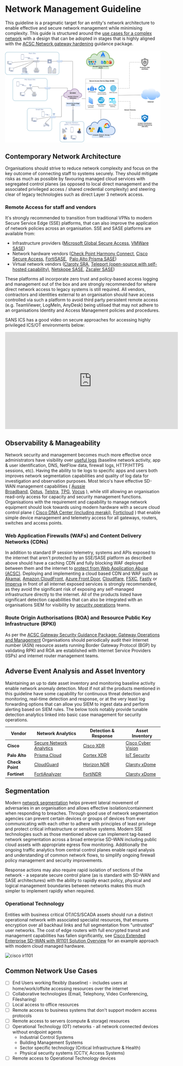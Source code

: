 # Network Management Guideline

This guideline is a pragmatic target for an entity's network architecture to enable effective and secure network management while minimising complexity. This guide is structured around the [use cases for a complex network](#common-network-use-cases) with a design that can be adopted in stages that is highly aligned with the [ACSC Network gateway hardening](https://www.cyber.gov.au/resources-business-and-government/maintaining-devices-and-systems/system-hardening-and-administration/gateway-hardening/gateway-security-guidance-package-executive-guidance) guidance package.

![Network topology utilising recommended modern SASE solutions.](../images/Network-SASE.png)

## Contemporary Network Architecture

Organisations should strive to reduce network complexity and focus on the key outcome of connecting staff to systems securely. They should mitigate risks as much as possible by favouring managed cloud services with segregated control planes (as opposed to local direct management and the associated privileged access / shared credential complexity) and steering clear of legacy technologies such as direct Layer 3 network access.

### Remote Access for staff and vendors

It's strongly recommended to transition from traditional VPNs to modern Secure Service Edge (SSE) platforms, that can also improve the application of network policies across an organisation. SSE and SASE platforms are available from:

- Infrastructure providers ([Microsoft Global Secure Access](https://learn.microsoft.com/en-us/azure/global-secure-access/overview-what-is-global-secure-access), [VMWare SASE](https://sase.vmware.com/sd-wan/security-services))
- Network hardware vendors ([Check Point Harmony Connect](https://www.checkpoint.com/harmony/connect-sase/), [Cisco Secure Access](https://www.cisco.com/site/us/en/products/security/secure-access/index.html), [FortiSASE](https://www.fortinet.com/products/sase),  [Palo Alto Prisma SASE](https://www.paloaltonetworks.com/sase/access))
- Virtual network vendors ([Claroty SRA](https://claroty.com/industrial-cybersecurity/sra), [Teleport (open-source with self-hosted capability)](https://goteleport.com), [Netskope SASE](https://www.netskope.com/solutions/secure-access-service-edge), [Zscaler SASE](https://www.zscaler.com/capabilities/secure-access-service-edge))

These platforms all incorporate zero trust and policy-based access logging and management out of the box and are strongly recommended for where direct network access to legacy systems is still required. All vendors, contractors and identities external to an organisation should have access controlled via such a platform to avoid third party persistent remote access (e.g. TeamViewer, LogMeIn, AnyDesk) being utilised that may not adhere to an organisations Identity and Access Management policies and procedures.

SANS ICS has a good video on secure approaches for accessing highly privileged ICS/OT environments below:

<iframe width="560" height="315" src="https://www.youtube-nocookie.com/embed/-XEdb-B4dCo?si=m0DvcpkJondh3rBM" title="YouTube video player" frameborder="0" allow="accelerometer; autoplay; clipboard-write; encrypted-media; gyroscope; picture-in-picture; web-share" allowfullscreen></iframe>

## Observability & Manageability

Network security and management becomes much more effective once administrators have visibility over [useful logs](https://soc.cyber.wa.gov.au/guidelines/further-five/#implementation-guidance-leveraging-network-related-logs) (baseline network activity, app & user identification, DNS, NetFlow data, firewall logs, HTTP/HTTPS sessions, etc). Having the ability to tie logs to specific apps and users both improves network segmentation capabilities and quality of log data for investigation and observation purposes. Most telco's have effective SD-WAN management capabilities ( [Aussie Broadband](https://www.aussiebroadband.com.au/enterprise/network/sd-wan/), [Optus](https://www.optus.com.au/enterprise/networking/network-connectivity/fusion-sd-wan), [Telstra](https://www.telstra.com.au/business-enterprise/products/networks/sdn/sd-wan), [TPG](https://www.tpgtelecom.com.au/business-solutions/sd-wan), [Vocus](https://www.vocus.com.au/enterprise/connectivity/managed-network-services/sd-wan) ), while still allowing an organisation read-only access for capacity and security management functions. Organisations with the requirement and capability to manage network equipment should look towards using modern hardware with a secure cloud control plane ( [Cisco DNA Center (including meraki)](https://www.cisco.com/c/en/us/products/collateral/cloud-systems-management/dna-center/nb-06-dna-center-data-sheet-cte-en.html), [Forticloud](https://www.fortinet.com/content/dam/fortinet/assets/data-sheets/FortiCloud.pdf) ) that enable simple device management and telemetry access for all gateways, routers, switches and access points.

### Web Application Firewalls (WAFs) and Content Delivery Networks (CDNs)

In addition to standard IP session telemetry, systems and APIs exposed to the internet that aren't protected by an SSE/SASE platform as described above should have a caching CDN and fully blocking WAF deployed between them and the internet to [protect from Web Application Abuse (ACSC)](https://www.cyber.gov.au/about-us/view-all-content/alerts-and-advisories/preventing-web-application-access-control-abuse). Deploying and implementing a cloud based CDN and WAF such as [Akamai](https://www.akamai.com/products/app-and-api-protector), [Amazon CloudFront](https://docs.aws.amazon.com/AmazonCloudFront/latest/DeveloperGuide/distribution-web-awswaf.html), [Azure Front Door](https://learn.microsoft.com/en-us/azure/web-application-firewall/afds/afds-overview), [Cloudflare](https://www.cloudflare.com/en-au/application-services/products/waf/), [F5XC](https://docs.cloud.f5.com/docs/quick-start/service-chaining-cdn-waap), [Fastly](https://www.fastly.com/products/web-application-api-protection) or [Imperva](https://docs.imperva.com/bundle/cloud-application-security/page/introducing/overview.htm) in front of all internet exposed services is strongly recommended, as they avoid the significant risk of exposing any self-managed infrastructure directly to the internet. All of the products listed have significant detection capabilities that can also be integrated with an organisations SIEM for visibility by [security operations](../baselines/security-operations.md) teams.

### Route Origin Authorisations (ROA) and Resource Public Key Infrastructure (RPKI)

As per the [ACSC Gateway Security Guidance Package: Gateway Operations and Management](https://www.cyber.gov.au/resources-business-and-government/maintaining-devices-and-systems/system-hardening-and-administration/gateway-hardening/gateway-security-guidance-package-gateway-operations-management) Organisations should periodically audit their Internet number (ASN) resource assets running Border Gateway Protocol (BGP) by validating RPKI and ROA are established with Internet Service Providers (ISPs) and internet router management teams.

## Adverse Event Analysis and Asset Inventory

Maintaining an up to date asset inventory and monitoring baseline activity enable network anomaly detection. Most if not all the products mentioned in this guideline have some capability for continuous threat detection and monitoring, real-time detection and response, or at the very least log forwarding options that can allow you SIEM to ingest data and perform alerting based on SIEM rules. The below tools notably provide tunable detection analytics linked into basic case management for security operations.

| **Vendor**      | **Network Analytics**                                                                                                         | **Detection & Response**                                                                                          | **Asset Inventory**                                                                                                  |
|-----------------|-------------------------------------------------------------------------------------------------------------------------------|-------------------------------------------------------------------------------------------------------------------|----------------------------------------------------------------------------------------------------------------------|
| **Cisco**       | [Secure Network Analytics](https://www.cisco.com/c/en/us/products/collateral/security/stealthwatch/datasheet-c78-739398.html) | [Cisco XDR](https://www.cisco.com/site/au/en/products/security/xdr/index.html)                                    | [Cisco Cyber Vision](https://www.cisco.com/site/us/en/products/security/industrial-security/cyber-vision/index.html) |
| **Palo Alto**   | [Prisma Cloud](https://www.paloaltonetworks.com/prisma/cloud/cloud-network-security)                                          | [Cortex XDR](https://www.paloaltonetworks.com/engage/cortex-extended-detection-and-response/cortex-xdr-datasheet) | [IoT Security](https://docs.paloaltonetworks.com/iot/iot-security-admin/iot-security-solution/iot-security-solution-structure)                 |
| **Check Point** | [CloudGuard](https://www.checkpoint.com/cloudguard/)                                                                          | [Horizon NDR](https://www.checkpoint.com/horizon/ndr/)                                                            | [Claroty xDome](https://claroty.com/industrial-cybersecurity/xdome)                                                  |
| **Fortinet**    | [FortiAnalyzer](https://www.fortinet.com/products/management/fortianalyzer)                                                   | [FortiNDR](https://www.fortinet.com/content/dam/fortinet/assets/solution-guides/sb-fortindr.pdf)                  | [Claroty xDome](https://claroty.com/industrial-cybersecurity/xdome)                                                  |

## Segmentation

Modern [network segmentation](https://soc.cyber.wa.gov.au/guidelines/further-five/#network-segmentation) helps prevent lateral movement of adversaries in an organisation and allows effective isolation/containment when responding to breaches. Through good use of network segmentation agencies can prevent certain devices or groups of devices from ever communicating with each other to adhere with principles of least privilege and protect critical infrastructure or sensitive systems. Modern SSE technologies such as those mentioned above can implement tag-based network segmentation across a broad enterprise SD-WAN including public cloud assets with appropriate egress flow monitoring. Additionally the ongoing traffic analytics from central control planes enable rapid analysis and understanding of common network flows, to simplify ongoing firewall policy management and security improvements.

Response actions may also require rapid isolation of sections of the network - a separate secure control plane (as is standard with SD-WAN and SASE architectures) with the ability to rapidly enact policy, physical and logical management boundaries between networks makes this much simpler to implement rapidly when required.

### Operational Technology

Entities with business critical OT/ICS/SCADA assets should run a distinct operational network with associated specialist resources, that ensures encryption over all backhaul links and full segmentation from "untrusted" user networks. The cost of edge routers with full encrypted transit and management capabilities has fallen significantly, see [Cisco Extended Enterprise SD-WAN with IR1101 Solution Overview](https://www.cisco.com/c/en/us/solutions/collateral/enterprise/design-zone-industry-solutions/solution-overview-c22-743249.html) for an example approach with modern cloud managed hardware.

![cisco ir1101](https://www.cisco.com/c/dam/en/us/solutions/collateral/enterprise/design-zone-industry-solutions/solution-overview-c22-743249.docx/_jcr_content/renditions/solution-overview-c22-743249_1.jpg)

## Common Network Use Cases

- [ ] End Users working flexibly (baseline) - includes users at home/work/offsite accessing resources over the internet
- [ ] Collaborative technologies (Email, Telephony, Video Conferencing, Filesharing)
- [ ] Local access to office resources
- [ ] Remote access to business systems that don't support modern access protocols
- [ ] Remote access to servers (compute & storage) resources
- [ ] Operational Technology (OT) networks - all network connected devices without endpoint agents
    - Industrial Control Systems
    - Building Management Systems
    - Sector specific technology (Critical Infrastructure & Health)
    - Physical security systems (CCTV, Access Systems)
- [ ] Remote access to Operational Technology devices
